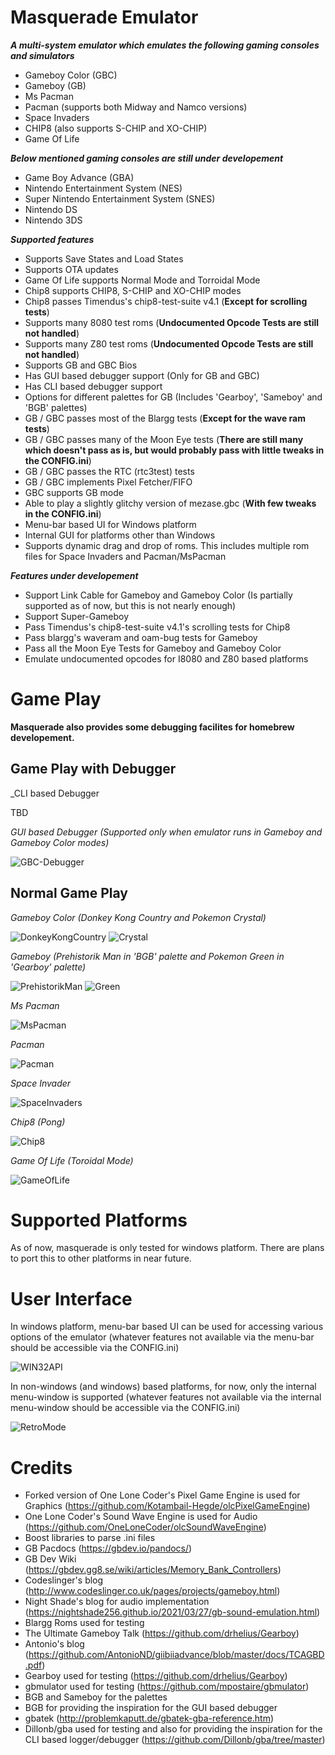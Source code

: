 # Masquerade Emulator

_**A multi-system emulator which emulates the following gaming consoles and simulators**_
* Gameboy Color (GBC)
* Gameboy (GB)
* Ms Pacman
* Pacman (supports both Midway and Namco versions)
* Space Invaders
* CHIP8 (also supports S-CHIP and XO-CHIP)
* Game Of Life

_**Below mentioned gaming consoles are still under developement**_
* Game Boy Advance (GBA)
* Nintendo Entertainment System (NES)
* Super Nintendo Entertainment System (SNES)
* Nintendo DS
* Nintendo 3DS

_**Supported features**_
* Supports Save States and Load States
* Supports OTA updates
* Game Of Life supports Normal Mode and Torroidal Mode
* Chip8 supports CHIP8, S-CHIP and XO-CHIP modes
* Chip8 passes Timendus's chip8-test-suite v4.1 (**Except for scrolling tests**)
* Supports many 8080 test roms (**Undocumented Opcode Tests are still not handled**)
* Supports many Z80 test roms (**Undocumented Opcode Tests are still not handled**)
* Supports GB and GBC Bios
* Has GUI based debugger support (Only for GB and GBC)
* Has CLI based debugger support
* Options for different palettes for GB (Includes 'Gearboy', 'Sameboy' and 'BGB' palettes)
* GB / GBC passes most of the Blargg tests (**Except for the wave ram tests**)
* GB / GBC passes many of the Moon Eye tests (**There are still many which doesn't pass as is, but would probably pass with little tweaks in the CONFIG.ini**)
* GB / GBC passes the RTC (rtc3test) tests
* GB / GBC implements Pixel Fetcher/FIFO
* GBC supports GB mode
* Able to play a slightly glitchy version of mezase.gbc (**With few tweaks in the CONFIG.ini**) 
* Menu-bar based UI for Windows platform
* Internal GUI for platforms other than Windows
* Supports dynamic drag and drop of roms. This includes multiple rom files for Space Invaders and Pacman/MsPacman

_**Features under developement**_
* Support Link Cable for Gameboy and Gameboy Color (Is partially supported as of now, but this is not nearly enough)
* Support Super-Gameboy
* Pass Timendus's chip8-test-suite v4.1's scrolling tests for Chip8
* Pass blargg's waveram and oam-bug tests for Gameboy
* Pass all the Moon Eye Tests for Gameboy and Gameboy Color
* Emulate undocumented opcodes for I8080 and Z80 based platforms

# Game Play

**Masquerade also provides some debugging facilites for homebrew developement.**

## Game Play with Debugger

_CLI based Debugger

TBD

_GUI based Debugger (Supported only when emulator runs in Gameboy and Gameboy Color modes)_

![GBC-Debugger](https://github.com/Kotambail-Hegde/Masquerade-Emulator/assets/29670073/50e26ee3-abd8-432a-bbaa-0ca8891fc892)

## Normal Game Play

_Gameboy Color_ _(Donkey Kong Country and Pokemon Crystal)_

![DonkeyKongCountry](https://github.com/Kotambail-Hegde/Masquerade-Emulator/assets/29670073/3d6bfb58-ae88-4b66-b299-ef20faf67112) ![Crystal](https://github.com/Kotambail-Hegde/Masquerade-Emulator/assets/29670073/3b318907-dc70-4488-8552-729b98504603)


_Gameboy_ _(Prehistorik Man in 'BGB' palette and Pokemon Green in 'Gearboy' palette)_

![PrehistorikMan](https://github.com/Kotambail-Hegde/Masquerade-Emulator/assets/29670073/8819c689-b3ad-444e-bece-d43a993e05b7) ![Green](https://github.com/Kotambail-Hegde/Masquerade-Emulator/assets/29670073/519c7f6e-ebb1-4e60-b677-d860ffb0f8a1)


_Ms Pacman_

![MsPacman](https://github.com/Kotambail-Hegde/Masquerade-Emulator/assets/29670073/b55f29d8-fcfb-4d5b-b30c-fb9b8afe0e35) 


_Pacman_

![Pacman](https://github.com/Kotambail-Hegde/Masquerade-Emulator/assets/29670073/81b421c4-bb53-4985-ae15-90d8dd572b5a) 


_Space Invader_

![SpaceInvaders](https://github.com/Kotambail-Hegde/Masquerade-Emulator/assets/29670073/afac2f45-75e0-4a24-b087-1499360cf703)


_Chip8_ _(Pong)_

![Chip8](https://github.com/Kotambail-Hegde/Masquerade-Emulator/assets/29670073/f162afa0-733e-4d4f-8fdf-7a907cb878e2)


_Game Of Life_ _(Toroidal Mode)_

![GameOfLife](https://github.com/Kotambail-Hegde/Masquerade-Emulator/assets/29670073/44bd5adf-bbe5-4edc-a47a-eff03cc8faae)

# Supported Platforms

As of now, masquerade is only tested for windows platform. There are plans to port this to other platforms in near future.

# User Interface

In windows platform, menu-bar based UI can be used for accessing various options of the emulator (whatever features not available via the menu-bar should be accessible via the CONFIG.ini)

![WIN32API](https://github.com/Kotambail-Hegde/Masquerade-Emulator/assets/29670073/8eede049-9db3-48e7-bf88-495378edf06d)

In non-windows (and windows) based platforms, for now, only the internal menu-window is supported (whatever features not available via the internal menu-window should be accessible via the CONFIG.ini)

![RetroMode](https://github.com/Kotambail-Hegde/Masquerade-Emulator/assets/29670073/d4a42d78-6264-4bf3-b574-fab219ee88bc)


# Credits
* Forked version of One Lone Coder's Pixel Game Engine is used for Graphics (https://github.com/Kotambail-Hegde/olcPixelGameEngine)
* One Lone Coder's Sound Wave Engine is used for Audio (https://github.com/OneLoneCoder/olcSoundWaveEngine)
* Boost libraries to parse .ini files
* GB Pacdocs (https://gbdev.io/pandocs/)
* GB Dev Wiki (https://gbdev.gg8.se/wiki/articles/Memory_Bank_Controllers)
* Codeslinger's blog (http://www.codeslinger.co.uk/pages/projects/gameboy.html)
* Night Shade's blog for audio implementation (https://nightshade256.github.io/2021/03/27/gb-sound-emulation.html)
* Blargg Roms used for testing
* The Ultimate Gameboy Talk (https://github.com/drhelius/Gearboy)
* Antonio's blog (https://github.com/AntonioND/giibiiadvance/blob/master/docs/TCAGBD.pdf)
* Gearboy used for testing (https://github.com/drhelius/Gearboy)
* gbmulator used for testing (https://github.com/mpostaire/gbmulator)
* BGB and Sameboy for the palettes
* BGB for providing the inspiration for the GUI based debugger
* gbatek (http://problemkaputt.de/gbatek-gba-reference.htm)
* Dillonb/gba used for testing and also for providing the inspiration for the CLI based logger/debugger (https://github.com/Dillonb/gba/tree/master)






